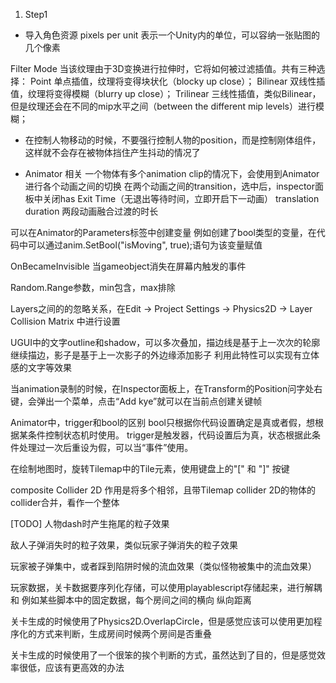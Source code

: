 ﻿1. Step1
- 导入角色资源
pixels per unit 表示一个Unity内的单位，可以容纳一张贴图的几个像素

Filter Mode 当该纹理由于3D变换进行拉伸时，它将如何被过滤插值。共有三种选择：
Point 单点插值，纹理将变得块状化（blocky up close）；
Bilinear 双线性插值，纹理将变得模糊（blurry up close）；
Trilinear 三线性插值，类似Bilinear，但是纹理还会在不同的mip水平之间（between the different mip levels）进行模糊；

- 在控制人物移动的时候，不要强行控制人物的position，而是控制刚体组件，这样就不会存在被物体挡住产生抖动的情况了

- Animator 相关
一个物体有多个animation clip的情况下，会使用到Animator进行各个动画之间的切换
在两个动画之间的transition，选中后，inspector面板中关闭has Exit Time（无退出等待时间，立即开启下一动画）
translation duration 两段动画融合过渡的时长

可以在Animator的Parameters标签中创建变量
例如创建了bool类型的变量，在代码中可以通过anim.SetBool("isMoving", true);语句为该变量赋值

OnBecameInvisible 当gameobject消失在屏幕内触发的事件

Random.Range参数，min包含，max排除

Layers之间的的忽略关系，在Edit -> Project Settings -> Physics2D -> Layer Collision Matrix 中进行设置

UGUI中的文字outline和shadow，可以多次叠加，描边线是基于上一次次的轮廓继续描边，影子是基于上一次影子的外边缘添加影子
利用此特性可以实现有立体感的文字等效果

当animation录制的时候，在Inspector面板上，在Transform的Position问字处右键，会弹出一个菜单，点击“Add kye”就可以在当前点创建关键帧

Animator中，trigger和bool的区别
bool只根据你代码设置确定是真或者假，想根据某条件控制状态机时使用。
trigger是触发器，代码设置后为真，状态根据此条件处理过一次后重设为假，可以当“事件”使用。

在绘制地图时，旋转Tilemap中的Tile元素，使用键盘上的"[" 和 "]" 按键

composite Collider 2D 作用是将多个相邻，且带Tilemap collider 2D的物体的 collider合并，看作一个整体

[TODO]
人物dash时产生拖尾的粒子效果

敌人子弹消失时的粒子效果，类似玩家子弹消失的粒子效果

玩家被子弹集中，或者踩到陷阱时候的流血效果（类似怪物被集中的流血效果）

玩家数据，关卡数据要序列化存储，可以使用playablescript存储起来，进行解耦和
例如某些脚本中的固定数据，每个房间之间的横向 纵向距离

关卡生成的时候使用了Physics2D.OverlapCircle，但是感觉应该可以使用更加程序化的方式来判断，生成房间时候两个房间是否重叠

关卡生成的时候使用了一个很笨的挨个判断的方式，虽然达到了目的，但是感觉效率很低，应该有更高效的办法